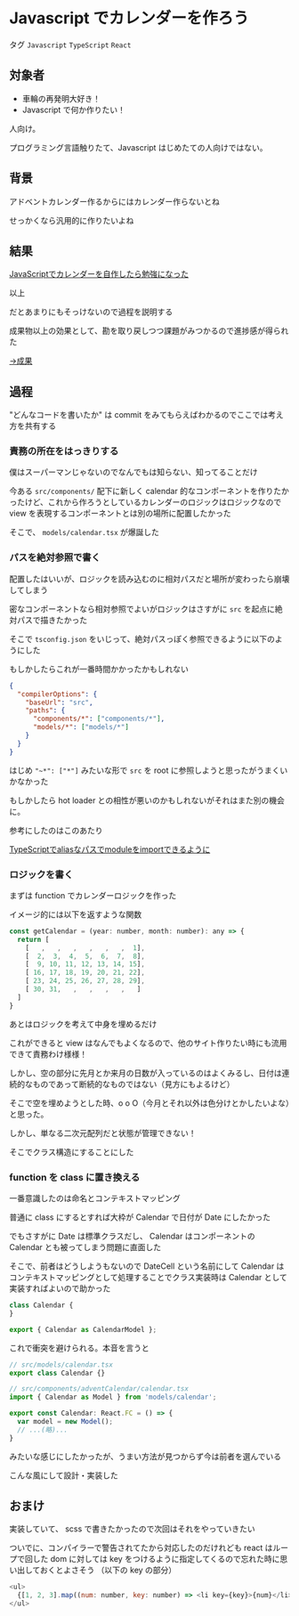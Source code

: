 # Javascript でカレンダーを作ろう

タグ `Javascript` `TypeScript` `React`

## 対象者

* 車輪の再発明大好き！
* Javascript で何か作りたい！

人向け。

プログラミング言語触りたて、Javascript はじめたての人向けではない。

## 背景

アドベントカレンダー作るからにはカレンダー作らないとね

せっかくなら汎用的に作りたいよね

## 結果

[JavaScriptでカレンダーを自作したら勉強になった](https://qiita.com/kan_dai/items/b1850750b883f83b9bee)


以上


だとあまりにもそっけないので過程を説明する

成果物以上の効果として、勘を取り戻しつつ課題がみつかるので進捗感が得られた

[→成果](https://github.com/shimomuh/shimomuh.github.io/pull/2/commits/3e483e1c8ace75af061ee36fb071d0507b01f08a)

## 過程

"どんなコードを書いたか" は commit をみてもらえばわかるのでここでは考え方を共有する

### 責務の所在をはっきりする

僕はスーパーマンじゃないのでなんでもは知らない、知ってることだけ

今ある `src/components/` 配下に新しく calendar 的なコンポーネントを作りたかったけど、これから作ろうとしているカレンダーのロジックはロジックなので view を表現するコンポーネントとは別の場所に配置したかった

そこで、 `models/calendar.tsx` が爆誕した

### パスを絶対参照で書く

配置したはいいが、ロジックを読み込むのに相対パスだと場所が変わったら崩壊してしまう

密なコンポーネントなら相対参照でよいがロジックはさすがに `src` を起点に絶対パスで描きたかった

そこで `tsconfig.json` をいじって、絶対パスっぽく参照できるように以下のようにした

もしかしたらこれが一番時間かかったかもしれない

```json
{
  "compilerOptions": {
    "baseUrl": "src",
    "paths": {
      "components/*": ["components/*"],
      "models/*": ["models/*"]
    }
  }
}
```

はじめ `"~*": ["*"]` みたいな形で `src` を root に参照しようと思ったがうまくいかなかった

もしかしたら hot loader との相性が悪いのかもしれないがそれはまた別の機会に。

参考にしたのはこのあたり

[TypeScriptでaliasなパスでmoduleをimportできるように](https://qiita.com/nju33/items/cf924f7b6bb513bef8a2)

### ロジックを書く

まずは function でカレンダーロジックを作った

イメージ的には以下を返すような関数

```javascript
const getCalendar = (year: number, month: number): any => {
  return [
    [   ,   ,   ,   ,   ,   ,  1],
    [  2,  3,  4,  5,  6,  7,  8],
    [  9, 10, 11, 12, 13, 14, 15],
    [ 16, 17, 18, 19, 20, 21, 22],
    [ 23, 24, 25, 26, 27, 28, 29],
    [ 30, 31,   ,   ,   ,   ,   ]
  ]
}
```

あとはロジックを考えて中身を埋めるだけ

これができると view はなんでもよくなるので、他のサイト作りたい時にも流用できて責務わけ様様！

しかし、空の部分に先月とか来月の日数が入っているのはよくみるし、日付は連続的なものであって断続的なものではない（見方にもよるけど）

そこで空を埋めようとした時、o o O（今月とそれ以外は色分けとかしたいよな）と思った。

しかし、単なる二次元配列だと状態が管理できない！

そこでクラス構造にすることにした

### function を class に置き換える

一番意識したのは命名とコンテキストマッピング

普通に class にするとすれば大枠が Calendar で日付が Date にしたかった

でもさすがに Date は標準クラスだし、 Calendar はコンポーネントの Calendar とも被ってしまう問題に直面した

そこで、前者はどうしようもないので DateCell という名前にして Calendar はコンテキストマッピングとして処理することでクラス実装時は Calendar として実装すればよいので助かった

```javascript
class Calendar {
}

export { Calendar as CalendarModel };
```

これで衝突を避けられる。本音を言うと

```javascript
// src/models/calendar.tsx
export class Calendar {}

// src/components/adventCalendar/calendar.tsx
import { Calendar as Model } from 'models/calendar';

export const Calendar: React.FC = () => {
  var model = new Model();
  // ...(略)...
}

```

みたいな感じにしたかったが、うまい方法が見つからず今は前者を選んでいる

こんな風にして設計・実装した

## おまけ

実装していて、 scss で書きたかったので次回はそれをやっていきたい

ついでに、コンパイラーで警告されてたから対応したのだけれども react はループで回した dom に対しては key をつけるように指定してくるので忘れた時に思い出しておくとよさそう
（以下の key の部分）

```javascript
<ul>
  {[1, 2, 3].map((num: number, key: number) => <li key={key}>{num}</li>)}
</ul>
```
